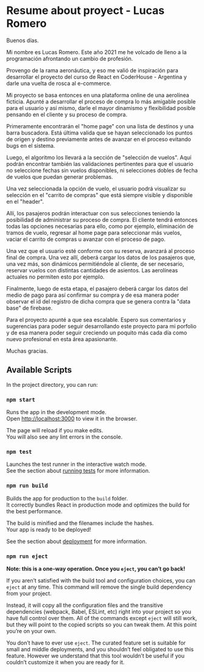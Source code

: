 # Resume about proyect - Lucas Romero

Buenos días.

Mi nombre es Lucas Romero. Este año 2021 me he volcado de lleno a la programación afrontando un cambio de profesión.

Provengo de la rama aeronáutica, y eso me valió de inspiración para desarrollar el proyecto del curso de React en CoderHouse - Argentina y darle una vuelta de rosca al e-commerce.

Mi proyecto se basa entonces en una plataforma online de una aerolínea ficticia. 
Apunté a desarrollar el proceso de compra lo más amigable posible para el usuario y así mismo, darle el mayor dinamismo y flexibilidad posible pensando en el cliente y su proceso de compra.

Primeramente encontrarán el "home page" con una lista de destinos y una barra buscadora. Está última valida que se hayan seleccionado los puntos de origen y destino previamente antes de avanzar en el proceso evitando bugs en el sistema.

Luego, el algoritmo los llevará a la sección de "selección de vuelos". Aquí podrán encontrar también las validaciones pertinentes para que el usuario no seleccione fechas sin vuelos disponibles, ni selecciones dobles de fecha de vuelos que puedan generar problemas.

Una vez seleccionada la opción de vuelo, el usuario podrá visualizar su selección en el "carrito de compras" que está siempre visible y disponible en el "header".

Allí, los pasajeros podrán interactuar con sus selecciones teniendo la posibilidad de administrar su proceso de compra. El cliente tendrá entonces todas las opciones necesarias para ello, como por ejemplo, eliminación de tramos de vuelo, regresar al home page para seleccionar más vuelos, vaciar el carrito de compras u avanzar con el proceso de pago.

Una vez que el usuario esté conforme con su reserva, avanzará al proceso final de compra. 
Una vez allí, deberá cargar los datos de los pasajeros que, una vez más, son dinámicos permitiéndole al cliente, de ser necesario, reservar vuelos con distintas cantidades de asientos. Las aerolíneas actuales no permiten esto por ejemplo.

Finalmente, luego de esta etapa, el pasajero deberá cargar los datos del medio de pago para así confirmar su compra y de esa manera poder observar el id del registro de dicha compra que se genera contra la "data base" de firebase.

Para el proyecto apunté a que sea escalable. Espero sus comentarios y sugerencias para poder seguir desarrollando este proyecto para mi porfolio y de esa manera poder seguir creciendo un poquito más cada día como nuevo profesional en esta área apasionante.

Muchas gracias.

## Available Scripts

In the project directory, you can run:

### `npm start`

Runs the app in the development mode.\
Open [http://localhost:3000](http://localhost:3000) to view it in the browser.

The page will reload if you make edits.\
You will also see any lint errors in the console.

### `npm test`

Launches the test runner in the interactive watch mode.\
See the section about [running tests](https://facebook.github.io/create-react-app/docs/running-tests) for more information.

### `npm run build`

Builds the app for production to the `build` folder.\
It correctly bundles React in production mode and optimizes the build for the best performance.

The build is minified and the filenames include the hashes.\
Your app is ready to be deployed!

See the section about [deployment](https://facebook.github.io/create-react-app/docs/deployment) for more information.

### `npm run eject`

**Note: this is a one-way operation. Once you `eject`, you can’t go back!**

If you aren’t satisfied with the build tool and configuration choices, you can `eject` at any time. This command will remove the single build dependency from your project.

Instead, it will copy all the configuration files and the transitive dependencies (webpack, Babel, ESLint, etc) right into your project so you have full control over them. All of the commands except `eject` will still work, but they will point to the copied scripts so you can tweak them. At this point you’re on your own.

You don’t have to ever use `eject`. The curated feature set is suitable for small and middle deployments, and you shouldn’t feel obligated to use this feature. However we understand that this tool wouldn’t be useful if you couldn’t customize it when you are ready for it.


